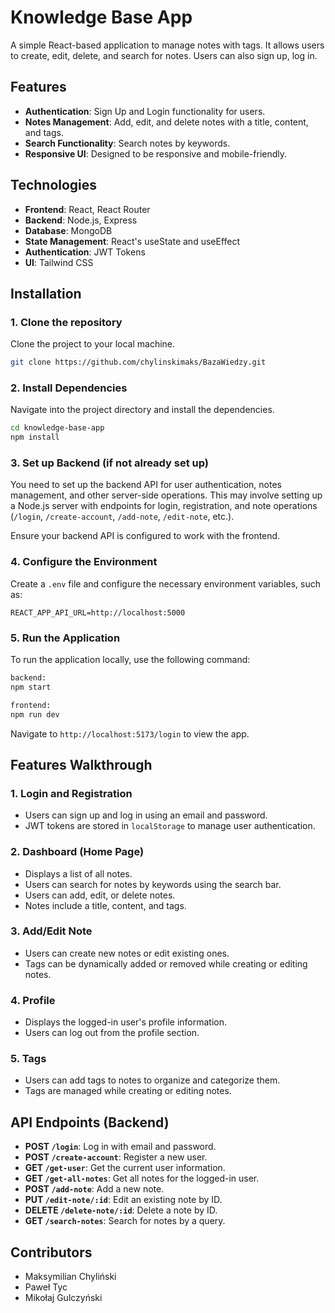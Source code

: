 
# Knowledge Base App

A simple React-based application to manage notes with tags. It allows users to create, edit, delete, and search for notes. Users can also sign up, log in.

## Features

- **Authentication**: Sign Up and Login functionality for users.
- **Notes Management**: Add, edit, and delete notes with a title, content, and tags.
- **Search Functionality**: Search notes by keywords.
- **Responsive UI**: Designed to be responsive and mobile-friendly.

## Technologies

- **Frontend**: React, React Router
- **Backend**: Node.js, Express
- **Database**: MongoDB
- **State Management**: React's useState and useEffect
- **Authentication**: JWT Tokens
- **UI**: Tailwind CSS

## Installation

### 1. Clone the repository

Clone the project to your local machine.

```bash
git clone https://github.com/chylinskimaks/BazaWiedzy.git
```

### 2. Install Dependencies

Navigate into the project directory and install the dependencies.

```bash
cd knowledge-base-app
npm install
```

### 3. Set up Backend (if not already set up)

You need to set up the backend API for user authentication, notes management, and other server-side operations. This may involve setting up a Node.js server with endpoints for login, registration, and note operations (`/login`, `/create-account`, `/add-note`, `/edit-note`, etc.).

Ensure your backend API is configured to work with the frontend.

### 4. Configure the Environment

Create a `.env` file and configure the necessary environment variables, such as:

```env
REACT_APP_API_URL=http://localhost:5000
```

### 5. Run the Application

To run the application locally, use the following command:

```bash
backend:
npm start

frontend:
npm run dev
```

Navigate to `http://localhost:5173/login` to view the app.

## Features Walkthrough

### 1. **Login and Registration**
- Users can sign up and log in using an email and password.
- JWT tokens are stored in `localStorage` to manage user authentication.

### 2. **Dashboard (Home Page)**
- Displays a list of all notes.
- Users can search for notes by keywords using the search bar.
- Users can add, edit, or delete notes.
- Notes include a title, content, and tags.

### 3. **Add/Edit Note**
- Users can create new notes or edit existing ones.
- Tags can be dynamically added or removed while creating or editing notes.

### 4. **Profile**
- Displays the logged-in user's profile information.
- Users can log out from the profile section.

### 5. **Tags**
- Users can add tags to notes to organize and categorize them.
- Tags are managed while creating or editing notes.


## API Endpoints (Backend)

- **POST `/login`**: Log in with email and password.
- **POST `/create-account`**: Register a new user.
- **GET `/get-user`**: Get the current user information.
- **GET `/get-all-notes`**: Get all notes for the logged-in user.
- **POST `/add-note`**: Add a new note.
- **PUT `/edit-note/:id`**: Edit an existing note by ID.
- **DELETE `/delete-note/:id`**: Delete a note by ID.
- **GET `/search-notes`**: Search for notes by a query.

## Contributors

- Maksymilian Chyliński
- Paweł Tyc
- Mikołaj Gulczyński

